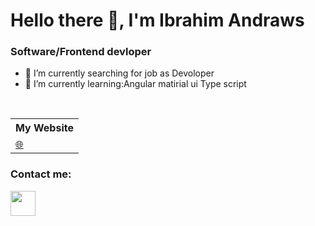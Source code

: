 # Hello there 👋, I'm Ibrahim Andraws

### Software/Frontend devloper

- 🔭 I’m currently searching for job as Devoloper
- 🌱 I’m currently learning:Angular matirial ui  Type script


<br/>
<table>
    <tr>
        <th>My Website</th>
    </tr>
    <tr>
        <td>
            <a href="https://ibrahim-andraws.netlify.app">🌐</a>
        </td>
    </tr>
</table>



### Contact me:

<a href="abrahamxman2@gmail.com" width="40" height="40"/></a>
<a href="https://www.linkedin.com/in/abraham-andraous-703251211/"><img src="https://www.vectorlogo.zone/logos/linkedin/linkedin-icon.svg" width="40" height="40"/></a>


